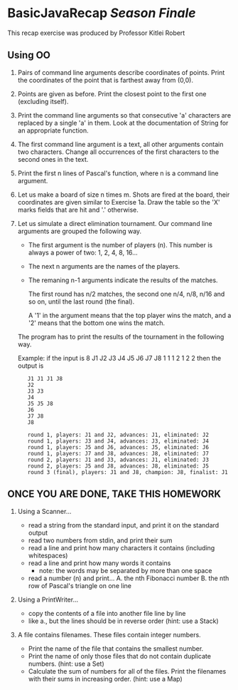 # BasicJavaRecap *Season Finale*

This recap exercise was produced by Professor Kitlei Robert


Using OO
-----------------

1. Pairs of command line arguments describe coordinates of points. Print the coordinates of the point that is farthest away from (0,0).

2.  Points are given as before.
    Print the closest point to the first one (excluding itself).

3. Print the command line arguments
    so that consecutive 'a' characters are replaced by a single 'a' in them.
    Look at the documentation of String for an appropriate function.

4. The first command line argument is a text, all other arguments contain two characters.
    Change all occurrences of the first characters to the second ones in the text.

5. Print the first n lines of Pascal's function,
    where n is a command line argument.

6. Let us make a board of size n times m.
    Shots are fired at the board, their coordinates are given similar to Exercise 1a.
    Draw the table so the 'X' marks fields that are hit and '.' otherwise.
6. Let us simulate a direct elimination tournament.
    Our command line arguments are grouped the following way.

    - The first argument is the number of players (n).
      This number is always a power of two: 1, 2, 4, 8, 16...
    - The next n arguments are the names of the players.
    - The remaning n-1 arguments indicate the results of the matches.

      The first round has n/2 matches, the second one n/4, n/8, n/16 and so on,
      until the last round (the final).

      A '1' in the argument means that the top player wins the match,
      and a '2' means that the bottom one wins the match.

    The program has to print the results of the tournament in the following way.

    Example: if the input is        8 J1 J2 J3 J4 J5 J6 J7 J8 1 1 1 2 1 2 2
     then the output is

          J1 J1 J1 J8
          J2
          J3 J3
          J4
          J5 J5 J8
          J6
          J7 J8
          J8

          round 1, players: J1 and J2, advances: J1, eliminated: J2
          round 1, players: J3 and J4, advances: J3, eliminated: J4
          round 1, players: J5 and J6, advances: J5, eliminated: J6
          round 1, players: J7 and J8, advances: J8, eliminated: J7
          round 2, players: J1 and J3, advances: J1, eliminated: J3
          round 2, players: J5 and J8, advances: J8, eliminated: J5
          round 3 (final), players: J1 and J8, champion: J8, finalist: J1


## ONCE YOU ARE DONE, TAKE THIS HOMEWORK
1. Using a Scanner...
    - read a string from the standard input, and print it on the standard output
    - read two numbers from stdin, and print their sum
    - read a line and print how many characters it contains (including whitespaces)
    - read a line and print how many words it contains
        - note: the words may be separated by more than one space
    - read a number (n) and print...
        A. the nth Fibonacci number
        B. the nth row of Pascal's triangle on one line

2.  Using a PrintWriter...
    - copy the contents of a file into another file line by line
    - like a., but the lines should be in reverse order (hint: use a Stack)

3.  A file contains filenames. These files contain integer numbers.
    - Print the name of the file that contains the smallest number.
    - Print the name of only those files that do not contain duplicate numbers.
       (hint: use a Set)
    - Calculate the sum of numbers for all of the files.
       Print the filenames with their sums in increasing order.
       (hint: use a Map)
